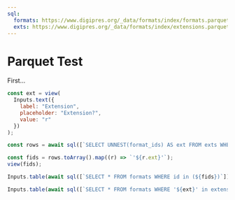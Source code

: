 ```yaml
---
sql:
  formats: https://www.digipres.org/_data/formats/index/formats.parquet
  exts: https://www.digipres.org/_data/formats/index/extensions.parquet
---
```

# Parquet Test

First...

```js
const ext = view(
  Inputs.text({
    label: "Extension",
    placeholder: "Extension?",
    value: "r"
  })
);
```

```js
const rows = await sql([`SELECT UNNEST(format_ids) AS ext FROM exts WHERE id == '${ext}'`]);
```


```js
const fids = rows.toArray().map((r) => `'${r.ext}'`);
view(fids);
```


```js
Inputs.table(await sql([`SELECT * FROM formats WHERE id in (${fids})`]))
```

```js
Inputs.table(await sql([`SELECT * FROM formats WHERE '${ext}' in extensions`]))
```
